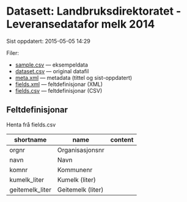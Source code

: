 # Datasett: Landbruksdirektoratet - Leveransedatafor melk 2014
 Sist oppdatert: 2015-05-05 14:29

 Filer:
 - [sample.csv](sample.csv) — eksempeldata
 - [dataset.csv](dataset.csv) — original datafil
 - [meta.xml](meta.xml) — metadata (tittel og sist-oppdatert)
 - [fields.xml](fields.xml) — feltdefinisjonar (XML)
 - [fields.csv](fields.csv) — feltdefinisjonar (CSV)


## Feltdefinisjonar
Henta frå fields.csv

| shortname | name | content |
| --- | --- | --- |
| orgnr | Organisasjonsnr |  |
| navn | Navn |  |
| komnr | Kommunenr |  |
| kumelk_liter | Kumelk (liter) |  |
| geitemelk_liter | Geitemelk (liter) |  |
